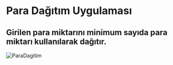 <h1>Para Dağıtım Uygulaması</h1>
    <h2>
      Girilen para miktarını minimum sayıda para miktarı kullanılarak dağıtır.
    </h2>

  ![ParaDagitim](https://github.com/MuratAli003/ComplexNumbers/assets/120710970/ab86d9b2-1e0e-4b1d-852e-8f78fd8292eb)
